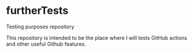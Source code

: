 # furtherTests
Testing purposes repository


This repository is intended to be the place where I will tests GitHub actions and other useful Github features.
